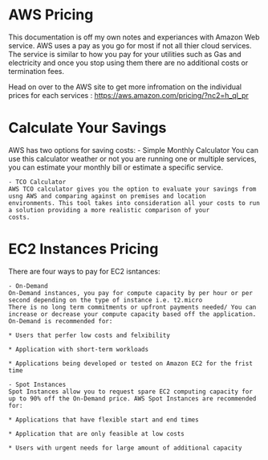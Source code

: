 # AWS Pricing
This documentation is off my own notes and experiances with Amazon Web service.  AWS uses a pay as you go for most if not all 
thier cloud services. The service is similar to how you pay for your utilities such as Gas and electricity and once you stop using them 
there are no additional costs or termination fees. 

Head on over to the AWS site to get more infromation on the individual prices for each services : https://aws.amazon.com/pricing/?nc2=h_ql_pr

# Calculate Your Savings
AWS has two options for saving costs:
	- Simple Monthly Calculator
	You can use this calculator weather or not you are running one or multiple services, you can estimate 
	your monthly bill or estimate a specific service. 

	- TCO Calculator
	AWS TCO calculator gives you the option to evaluate your savings from usng AWS and comparing against on premises and location
	environments. This tool takes into consideration all your costs to run a solution providing a more realistic comparison of your
	costs. 
	
# EC2 Instances Pricing 
There are four ways to pay for EC2 isntances: 

	- On-Demand
	On-Demand instances, you pay for compute capacity by per hour or per second depending on the type of instance i.e. t2.micro
	There is no long term commitments or upfront payments needed/ You can increase or decrease your compute capacity based off the application.
	On-Demand is recommended for: 
	
	* Users that perfer low costs and felxibility
	
	* Application with short-term workloads 
	
	* Applications being developed or tested on Amazon EC2 for the frist time
	
	- Spot Instances
	Spot Instances allow you to request spare EC2 computing capacity for up to 90% off the On-Demand price. AWS Spot Instances are recommended
	for:
	
	* Applications that have flexible start and end times
	
	* Application that are only feasible at low costs
	
	* Users with urgent needs for large amount of additional capacity

  